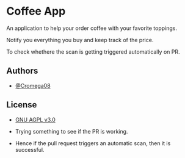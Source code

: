 # Coffee App

An application to help your order coffee with your favorite toppings.

Notify you everything you buy and keep track of the price.

To check whethere the scan is getting triggered automatically on PR.

## Authors

* [@Cromega08](https://www.github.com/cromega08)

## License

* [GNU AGPL v3.0](https://choosealicense.com/licenses/agpl-3.0/)

* Trying something to see if the PR is working.
* Hence if the pull request triggers an automatic scan, then it is successful.
